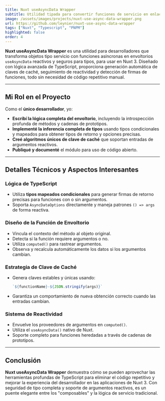 ```yaml
---
title: Nuxt useAsyncData Wrapper
subtitle: Utilidad tipada para convertir funciones de servicio en enlaces reactivos AsyncData en Nuxt
image: /assets/images/projects/nuxt-use-async-data-wrapper.png
url: https://github.com/leynier/nuxt-use-async-data-wrapper
tags: ["Nuxt", "Typescript", "PNPM"]
highlighted: false
order: 4
---
```


**Nuxt useAsyncData Wrapper** es una utilidad para desarrolladores que transforma objetos tipo servicio con funciones asíncronas en envoltorios `useAsyncData` reactivos y seguros para tipos, para usar en Nuxt 3. Diseñado con lógica avanzada de TypeScript, proporciona generación automática de claves de caché, seguimiento de reactividad y detección de firmas de funciones, todo sin necesidad de código repetitivo manual.

---

## Mi Rol en el Proyecto

Como el **único desarrollador**, yo:

* **Escribí la lógica completa del envoltorio**, incluyendo la introspección profunda de métodos y cadenas de prototipos.
* **Implementé la inferencia completa de tipos** usando tipos condicionales y mapeados para obtener tipos de retorno y opciones precisas.
* **Creé algoritmos únicos de clave de caché** que soportan entradas de argumentos reactivos.
* **Publiqué y documenté** el módulo para uso de código abierto.

---

## Detalles Técnicos y Aspectos Interesantes

### Lógica de TypeScript

* Utiliza **tipos mapeados condicionales** para generar firmas de retorno precisas para funciones con o sin argumentos.
* Soporta `AsyncDataOptions` directamente y maneja patrones `() => args` de forma reactiva.

### Diseño de la Función de Envoltorio

* Vincula el contexto del método al objeto original.
* Detecta si la función requiere argumentos o no.
* Utiliza `computed()` para rastrear argumentos.
* Observa y recalcula automáticamente los datos si los argumentos cambian.

### Estrategia de Clave de Caché

* Genera claves estables y únicas usando:

  ```ts
  `${functionName}-${JSON.stringify(args)}`
  ```

* Garantiza un comportamiento de nueva obtención correcto cuando las entradas cambian.

### Sistema de Reactividad

* Envuelve los proveedores de argumentos en `computed()`.
* Utiliza el `useAsyncData()` nativo de Nuxt.
* Soporte completo para funciones heredadas a través de cadenas de prototipos.

---

## Conclusión

**Nuxt useAsyncData Wrapper** demuestra cómo se pueden aprovechar las herramientas profundas de TypeScript para eliminar el código repetitivo y mejorar la experiencia del desarrollador en las aplicaciones de Nuxt 3. Con seguridad de tipo completa y soporte de argumentos reactivos, es un puente elegante entre los "composables" y la lógica de servicio tradicional.
